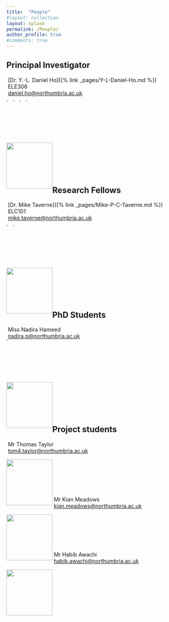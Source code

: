 ```yaml
---
title:  "People"
#layout: collection
layout: splash
permalink: /People/
author_profile: true
#comments: true
---
```

## Principal Investigator 

&nbsp;[Dr. Y.-L. Daniel Ho]({% link _pages/Y-L-Daniel-Ho.md %})<br>
&nbsp;ELE306<br>
&nbsp;<daniel.ho@northumbria.ac.uk><br> 
  <a href="https://www.northumbria.ac.uk/about-us/our-staff/h/daniel-ho/"><img src="{{ site.url }}{{ site.baseurl }}/assets/profiles/nuw.png" style="left;width: 2.5%; border: none; text-decoration: none"/></a> 
  <a href="https://scholar.google.co.uk/citations?user=LNZN_NIAAAAJ"><img src="{{ site.url }}{{ site.baseurl }}/assets/profiles/google.png" style="width: 2.5%; border: none; text-decoration: none"/></a> 
  <a href="https://www.linkedin.com/in/quantumgeezer/"><img src="{{ site.url }}{{ site.baseurl }}/assets/profiles/linkedin.png" style="width: 2.5%; border: none; text-decoration: none"/></a> 
  <a href="https://twitter.com/ilhaformosa"><img src="{{ site.url }}{{ site.baseurl }}/assets/profiles/Twitter-Logo-2.png" style="width: 2.5%; border: none; text-decoration: none"/></a>

<p align="center">
  <img src="{{ site.url }}{{ site.baseurl }}/assets/profiles/Daniel_Ho-1.png" style="float: left;height: 120px"/><br><br><br> 
</p>

&nbsp;
&nbsp;
&nbsp;

## Research Fellows 

&nbsp;[Dr. Mike Taverne]({% link _pages/Mike-P-C-Taverne.md %})<br>
&nbsp;ELC101<br>
&nbsp;<mike.taverne@northumbria.ac.uk><br> 
  <a href="https://www.northumbria.ac.uk/about-us/our-staff/h/daniel-ho/"><img src="{{ site.url }}{{ site.baseurl }}/assets/profiles/nuw.png" style="left;width: 2.5%; border: none; text-decoration: none"/></a> 
  <a href="https://scholar.google.co.uk/citations?user=LNZN_NIAAAAJ"><img src="{{ site.url }}{{ site.baseurl }}/assets/profiles/google.png" style="width: 2.5%; border: none; text-decoration: none"/></a> 
<p align="center">
  <img src="{{ site.url }}{{ site.baseurl }}/assets/profiles/profile_im_MT.jpg" style="float: left;height: 120px"/><br><br><br> 
</p>
&nbsp;
&nbsp;
&nbsp;

## PhD Students

&nbsp;Miss Nadira Hameed<br>
&nbsp;<nadira.p@northumbria.ac.uk><br> 
  <a href="https://www.linkedin.com/in/nadira-hameed94/"><img src="{{ site.url }}{{ site.baseurl }}/assets/profiles/linkedin.png" style="width: 2.5%; border: none; text-decoration: none"/></a> 
<p align="center">
  <img src="{{ site.url }}{{ site.baseurl }}/assets/profiles/profile_im_NH.jpg" style="float: left;height: 120px"/><br><br><br> 
</p>
&nbsp;
&nbsp;
&nbsp;

## Project students

&nbsp;Mr Thomas Taylor<br>
&nbsp;<tom4.taylor@northumbria.ac.uk><br>  
<p align="center">
   <img src="{{ site.url }}{{ site.baseurl }}/assets/profiles/profile_im_default_1.jpg" style="float: left;height: 120px"/><br><br><br> 
</p>  
&nbsp;
&nbsp;
&nbsp;

&nbsp;Mr Kian Meadows<br>
&nbsp;<kian.meadows@northumbria.ac.uk><br>  
<p align="center">
   <img src="{{ site.url }}{{ site.baseurl }}/assets/profiles/profile_im_default_1.jpg" style="float: left;height: 120px"/><br><br><br> 
</p>  
&nbsp;
&nbsp;
&nbsp;

&nbsp;Mr Habib Awachi<br> 
&nbsp;<habib.awachi@northumbria.ac.uk><br>     
<p align="center">
   <img src="{{ site.url }}{{ site.baseurl }}/assets/profiles/profile_im_default_1.jpg" style="float: left;height: 120px"/><br><br><br> 
</p>  
&nbsp;
&nbsp;
&nbsp;


<!--![image-left]({{ site.url }}{{ site.baseurl }}/assets/profiles/profile_im_default_1.jpg){: .align-left height="2"}
The rest of this paragraph is filler for the sake of seeing the text wrap around the 150×150 image, which is **left aligned**.
The rest of this paragraph is filler for the sake of seeing the text wrap around the 150×150 image, which is **left aligned**.
The rest of this paragraph is filler for the sake of seeing the text wrap around the 150×150 image, which is **left aligned**.
The rest of this paragraph is filler for the sake of seeing the text wrap around the 150×150 image, which is **left aligned**.-->
<!--<figure style="width: 150px" class="align-left">
  <img src="{{ site.url }}{{ site.baseurl }}/assets/profiles/profile_im_default_1.jpg" alt="">
  <figcaption>Itty-bitty caption.</figcaption>
</figure>
Thomas Taylor<br>&nbsp;
*Final year project student working on developing code for a python-based component control graphical user interface (GUI) for the in-house built Fourier image spectroscopy (FIS) system.*<br>&nbsp;
The rest of this paragraph is filler for the sake of seeing the text wrap around the 150×150 image, which is **left aligned**.
As you can see the should be some space above, below, and to the right of the image. The text should not be creeping on the image. Creeping is just not right. Images need breathing room too. Let them speak like you words. Let them do their jobs without any hassle from the text. In about one more sentence here, we'll see that the text moves from the right of the image down below the image in seamless transition. Again, letting the do it's thing. Mission accomplished!-->
<!--<img src="{{ site.url }}{{ site.baseurl }}/assets/profiles/profile_im_HT.jpg" style="float: left;height: 120px"/>&nbsp;
Kian Meadows<br>&nbsp;
*Final year project student working on developing code for a python-based component control graphical user interface (GUI) for the in-house built Fourier image spectroscopy (FIS) system.*<br>&nbsp;-->

  
<!--<p align="center">
  <b>Some Links:</b><br>
  <a href="#">Link 1</a> |
  <a href="#">Link 2</a> |
  <a href="#">Link 3</a>
  <br><br>
  <img src="{{ site.url }}{{ site.baseurl }}/assets/profiles/Daniel_Ho-1.png" style="float: left;height: 120px"/>
  <br><br>
  <img src="http://s.4cdn.org/image/title/105.gif">
</p>-->
